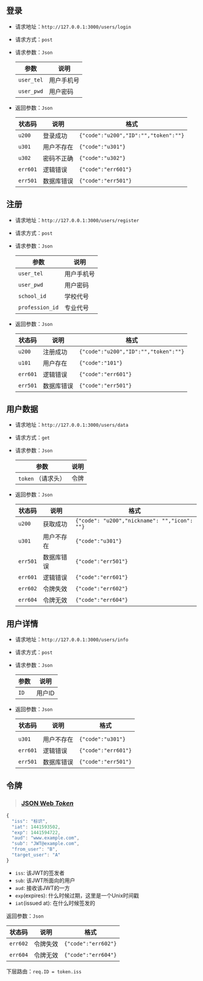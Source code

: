 ## 登录

- 请求地址：`http://127.0.0.1:3000/users/login`

- 请求方式：`post` 

- 请求参数：`Json` 

  | 参数         | 说明    |
  | ---------- | ----- |
  | `user_tel` | 用户手机号 |
  | `user_pwd` | 用户密码  |

- 返回参数：`Json`

  | 状态码      | 说明    | 格式                                   |
  | -------- | ----- | ------------------------------------ |
  | `u200`   | 登录成功  | `{"code":"u200","ID":"","token":""}` |
  | `u301`   | 用户不存在 | `{"code":"u301"}`                    |
  | `u302`   | 密码不正确 | `{"code":"u302"}`                    |
  | `err601` | 逻辑错误  | `{"code":"err601"}`                  |
  | `err501` | 数据库错误 | `{"code":"err501"}`                  |

## 注册

- 请求地址：`http://127.0.0.1:3000/users/register`

- 请求方式：`post` 

- 请求参数：`Json` 

  | 参数              | 说明    |
  | --------------- | ----- |
  | `user_tel`      | 用户手机号 |
  | `user_pwd`      | 用户密码  |
  | `school_id`     | 学校代号  |
  | `profession_id` | 专业代号  |

- 返回参数：`Json`

  | 状态码      | 说明    | 格式                                   |
  | -------- | ----- | ------------------------------------ |
  | `u200`   | 注册成功  | `{"code":"u200","ID":"","token":""}` |
  | `u101`   | 用户存在  | `{"code":"101"}`                     |
  | `err601` | 逻辑错误  | `{"code":"err601"}`                  |
  | `err501` | 数据库错误 | `{"code":"err501"}`                  |


## 用户数据

- 请求地址：`http://127.0.0.1:3000/users/data`

- 请求方式：`get` 

- 请求参数：`Json` 

  | 参数            | 说明   |
  | ------------- | ---- |
  | `token` （请求头） | 令牌   |

- 返回参数：`Json`

  | 状态码      | 说明    | 格式                                       |
  | -------- | ----- | ---------------------------------------- |
  | `u200`   | 获取成功  | `{"code": "u200","nickname": "","icon": ""}` |
  | `u301`   | 用户不存在 | `{"code":"u301"}`                        |
  | `err501` | 数据库错误 | `{"code":"err501"}`                      |
  | `err601` | 逻辑错误  | `{"code":"err601"}`                      |
  | `err602` | 令牌失效  | `{"code":"err602"}`                      |
  | `err604` | 令牌无效  | `{"code":"err604"}`                      |


## 用户详情

- 请求地址：`http://127.0.0.1:3000/users/info`

- 请求方式：`post` 

- 请求参数：`Json` 

  | 参数   | 说明   |
  | ---- | ---- |
  | `ID` | 用户ID |

- 返回参数：`Json`

  | 状态码      | 说明    | 格式                  |
  | -------- | ----- | ------------------- |
  |          |       |                     |
  | `u301`   | 用户不存在 | `{"code":"u301"}`   |
  | `err601` | 逻辑错误  | `{"code":"err601"}` |
  | `err501` | 数据库错误 | `{"code":"err501"}` |



## 令牌

> ### [JSON Web *Token*](http://www.baidu.com/link?url=rssarJp884CG7fIFhtXjYBiGOlZn7WudQxIz69foZliFjFHRUO1ebSmul4zoTZbbg8DTORG2hyd9sPrusCGdSUdIgFuH_MCnOw3I8E16Lo3)

```javascript
{
  "iss": "标识",
  "iat": 1441593502,
  "exp": 1441594722,
  "aud": "www.example.com",
  "sub": "JWT@example.com",
  "from_user": "B",
  "target_user": "A"
}
```

- `iss`: 该JWT的签发者
- `sub`: 该JWT所面向的用户
- `aud`: 接收该JWT的一方
- `exp`(expires): 什么时候过期，这里是一个Unix时间戳
- `iat`(issued at): 在什么时候签发的

返回参数：`Json`

| 状态码      | 说明   | 格式                  |
| -------- | ---- | ------------------- |
| `err602` | 令牌失效 | `{"code":"err602"}` |
| `err604` | 令牌无效 | `{"code":"err604"}` |

下层路由：`req.ID = token.iss` 